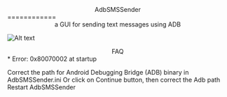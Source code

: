 <div align=center>AdbSMSSender</div>
============

<div align=center>a GUI for sending text messages using ADB</div>

![Alt text](http://i.imgur.com/2L6VPz1.png "GUI and Debug Console")

<div align=center>FAQ</div>
* Error: 0x80070002 at startup

  Correct the path for Android Debugging Bridge (ADB) binary in AdbSMSSender.ini
  Or click on Continue button, then correct the Adb path 
  Restart AdbSMSSender
